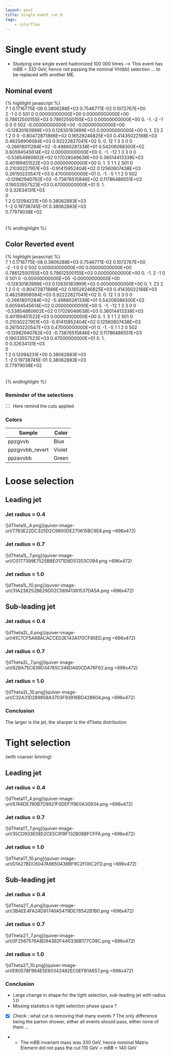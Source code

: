 ```yaml
---
layout: post
title: Single event run_0
tags: 
    - colorflow
---
```


# Single event study
* Studying one single event hadronized 100 000 times
--> This event has mBB = 333 GeV, hence not passing the nominal VH(bb) selection ... to be replaced with another ME.

## Nominal event

{% highlight javascript %}
<event>                                                                                                                                  
 7   1  0.1716775E-08  0.3806288E+03  0.7546771E-02  0.1072767E+00                                                                       
        2   -1    0    0  501    0  0.00000000000E+00  0.00000000000E+00  0.78612500155E+03  0.78612500155E+03  0.00000000000E+00 0. -1.
       -2   -1    0    0    0  502 -0.00000000000E+00 -0.00000000000E+00 -0.12830183999E+03  0.12830183999E+03  0.00000000000E+00 0.  1.
       23    2    1    2    0    0 -0.80472871886E+02  0.16529246825E+03  0.41435022168E+03  0.46258906084E+03  0.92222827041E+02 0.  0.
       12    1    3    3    0    0 -0.26618011284E+02 -0.49880281338E+01  0.54206088300E+02  0.60594545614E+02  0.00000000000E+00 0. -1.
      -12    1    3    3    0    0 -0.53854860602E+02  0.17028049638E+03  0.36014413338E+03  0.40199451522E+03  0.00000000000E+00 0.  1.
        5    1    1    2  501    0  0.21030227951E+03 -0.91415952404E+02  0.12560807438E+03  0.26150220547E+03  0.47000000000E+01 0. -1.
       -5    1    1    2    0  502 -0.12982940762E+03 -0.73876515846E+02  0.11786486551E+03  0.19033557523E+03  0.47000000000E+01 0.  1.
<mgrwt>                                                                                                                                  
<rscale>  0 0.32634131E+03</rscale>                                                                                                      
<asrwt>0</asrwt>                                                                                                                         
<pdfrwt beam="1">  1        2 0.12094231E+00 0.38062883E+03</pdfrwt>                                                                     
<pdfrwt beam="2">  1       -2 0.19738745E-01 0.38062883E+03</pdfrwt>                                                                     
<totfact> 0.77979038E+02</totfact>                                                                                                       
</mgrwt>                                                                                                                                 
</event>                                                                                                                                 
{% endhighlight %}

## Color Reverted event

{% highlight javascript %}
<event>                                                                                                                                  
 7   1  0.1716775E-08  0.3806288E+03  0.7546771E-02  0.1072767E+00                                                                       
       -2   -1    0    0    0  502  0.00000000000E+00  0.00000000000E+00  0.78612500155E+03  0.78612500155E+03  0.00000000000E+00 0. -1.
        2   -1    0    0  501    0 -0.00000000000E+00 -0.00000000000E+00 -0.12830183999E+03  0.12830183999E+03  0.00000000000E+00 0.  1.
       23    2    1    2    0    0 -0.80472871886E+02  0.16529246825E+03  0.41435022168E+03  0.46258906084E+03  0.92222827041E+02 0.  0.
       12    1    3    3    0    0 -0.26618011284E+02 -0.49880281338E+01  0.54206088300E+02  0.60594545614E+02  0.00000000000E+00 0. -1.
      -12    1    3    3    0    0 -0.53854860602E+02  0.17028049638E+03  0.36014413338E+03  0.40199451522E+03  0.00000000000E+00 0.  1.
        5    1    1    2  501    0  0.21030227951E+03 -0.91415952404E+02  0.12560807438E+03  0.26150220547E+03  0.47000000000E+01 0. -1.
       -5    1    1    2    0  502 -0.12982940762E+03 -0.73876515846E+02  0.11786486551E+03  0.19033557523E+03  0.47000000000E+01 0.  1.
<mgrwt>                                                                                                                                  
<rscale>  0 0.32634131E+03</rscale>                                                                                                      
<asrwt>0</asrwt>                                                                                                                        
<pdfrwt beam="1">  1        2 0.12094231E+00 0.38062883E+03</pdfrwt>                                                                     
<pdfrwt beam="2">  1       -2 0.19738745E-01 0.38062883E+03</pdfrwt>                                                                     
<totfact> 0.77979038E+02</totfact>                                                                                                       
</mgrwt>                                                                                                                                 
</event>                                                                                                                                  
{% endhighlight %}

### Reminder of the selections
- [ ] Here remind the cuts applied

### Colors
| Sample          | Color  | 
| --------------- | ------ |
| ppzgvvb         | Blue   |
| ppzgvvbb_revert | Violet |
| ppzavvbb        | Green  |

# Loose selection

## Leading jet
### Jet radius = 0.4
![dTheta1L_4.png](quiver-image-url/7783E22DC325D2C9800DE270615BC9E8.png =696x472)
### Jet radius = 0.7
![dTheta1L_7.png](quiver-image-url/C0177399E7525B8E0171D8D51203C094.png =696x472)
### Jet radius = 1.0
![dTheta1L_10.png](quiver-image-url/31A238252B629D02C56941361537DA5A.png =696x472)

## Sub-leading jet
### Jet radius = 0.4
![dTheta2L_4.png](quiver-image-url/41C7CF5A68ACACCED2E143A170CF85ED.png =696x472)
### Jet radius = 0.7
![dTheta2L_7.png](quiver-image-url/82BA75C839D34785C348DA60CDA76F62.png =696x472)
### Jet radius = 1.0
![dTheta2L_10.png](quiver-image-url/C32A31D289858A3703F93916BD428604.png =696x472)

### Conclusion
The larger is the jet, the sharper is the dTheta distribution

# Tight selection
(with coarser binning)

## Leading jet
### Jet radius = 0.4
![dTheta1T_4.png](quiver-image-url/67A8DE780B7D9921F0DEF119E0A30934.png =696x472)
### Jet radius = 0.7
![dTheta1T_7.png](quiver-image-url/35CD933E0852CE5C919F132B08BFCFFA.png =696x472)
### Jet radius = 1.0
![dTheta1T_10.png](quiver-image-url/D1A27BDC6047A9650436BF9C2F08C2FD.png =696x472)

## Sub-leading jet
### Jet radius = 0.4
![dTheta2T_4.png](quiver-image-url/3BAEE4FA24D81746A5479DE78542B1B0.png =696x472)
### Jet radius = 0.7
![dTheta2T_7.png](quiver-image-url/0F2567576A8D94392F440336B177C09C.png =696x472)
### Jet radius = 1.0
![dTheta2T_10.png](quiver-image-url/E80578F964E5E60342482EC0EFB1A657.png =696x472)

### Conclusion
- Large change in shape for the tight selection, sub-leading jet with radius 1.0
- Missing statistics in tight selection phase space ?
- [x] Check : what cut is removing that many events ? The only difference being the parton shower, either all events should pass, either none of them ...
- - The mBB invariant mass was 330 GeV, hence nominal Matrix Element did not pass the cut 110 GeV < mBB < 140 GeV


